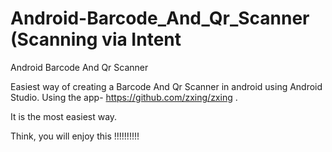 # Android-Barcode_And_Qr_Scanner (Scanning via Intent
Android Barcode And Qr Scanner

Easiest way of creating a Barcode And Qr Scanner in android using Android Studio.
Using the app- https://github.com/zxing/zxing .

It is the most easiest way.

Think, you will enjoy this !!!!!!!!!!
